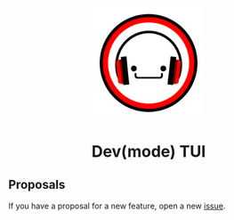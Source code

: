 <div align="center">
    <img width=200 src="assets/logo.png"/>
    <h1>Dev(mode) TUI</h1>
</div>

## Proposals

If you have a proposal for a new feature, open a new [issue](https://github.com/edfloreshz/devmode/issues).

